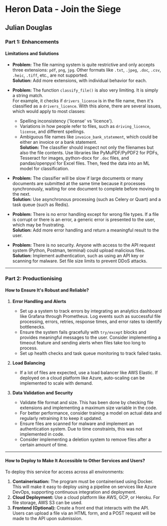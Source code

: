 # Heron Data - Join the Siege

## Julian Douglas

### Part 1: Enhancements

#### Limitations and Solutions

- **Problem:** The file naming system is quite restrictive and only accepts three extensions: `pdf`, `png`, `jpg`. Other formats like `.txt`, `.jpeg`, `.doc`, `.csv`, `.heic`, `.tiff`, etc., are not supported.  
  **Solution:** Add more extensions, with individual behavior for each.

- **Problem:** The function `classify_file()` is also very limiting. It is simply a string match.  
  For example, it checks if `drivers_license` is in the file name, then it's classified as a `drivers_licence`. With this alone, there are several issues, which would apply to most classes:
  - Spelling inconsistency ('license' vs 'licence').
  - Variations in how people refer to files, such as `driving_licence`, `license`, and different spellings.
  - Ambiguous file names like `invoice_bank_statement`, which could be either an invoice or a bank statement.  
  **Solution:** The classifier should inspect not only the filenames but also the file contents. Use libraries like PyMuPDF/PyPDF2 for PDFs, Tesseract for images, python-docx for `.doc` files, and pandas/openpyxl for Excel files. Then, feed the data into an ML model for classification.

- **Problem:** The classifier will be slow if large documents or many documents are submitted at the same time because it processes synchronously, waiting for one document to complete before moving to the next.  
  **Solution:** Use asynchronous processing (such as Celery or Quart) and a task queue (such as Redis).

- **Problem:** There is no error handling except for wrong file types. If a file is corrupt or there is an error, a generic error is presented to the user, which may be frustrating.  
  **Solution:** Add more error handling and return a meaningful result to the user.

- **Problem:** There is no security. Anyone with access to the API request system (Python, Postman, terminal) could upload malicious files.  
  **Solution:** Implement authentication, such as using an API key or scanning for malware. Set file size limits to prevent DDoS attacks.

---

### Part 2: Productionising

#### How to Ensure It's Robust and Reliable?

1. **Error Handling and Alerts**  
   - Set up a system to track errors by integrating an analytics dashboard like Grafana through Prometheus. Log events such as successful file processing, errors, retries, response times, and error rates to identify bottlenecks.
   - Ensure the system fails gracefully with `try/except` blocks and provides meaningful messages to the user. Consider implementing a timeout feature and sending alerts when files take too long to process.
   - Set up health checks and task queue monitoring to track failed tasks.

2. **Load Balancing**  
   - If a lot of files are expected, use a load balancer like AWS Elastic. If deployed on a cloud platform like Azure, auto-scaling can be implemented to scale with demand.

3. **Data Validation and Security**  
   - Validate file format and size. This has been done by checking file extensions and implementing a maximum size variable in the code.
   - For better performance, consider training a model on actual data and regularly retraining it to keep it updated.
   - Ensure files are scanned for malware and implement an authentication system. Due to time constraints, this was not implemented in code.
   - Consider implementing a deletion system to remove files after a certain amount of time.

---

#### How to Deploy to Make It Accessible to Other Services and Users?

To deploy this service for access across all environments:
1. **Containerisation:** The program must be containerised using Docker. This will make it easy to deploy using a pipeline on services like Azure DevOps, supporting continuous integration and deployment.
2. **Cloud Deployment:** Use a cloud platform like AWS, GCP, or Heroku. For file storage, AWS S3 can be used.
3. **Frontend (Optional):** Create a front end that interacts with the API. Users can upload a file via an HTML form, and a POST request will be made to the API upon submission.
